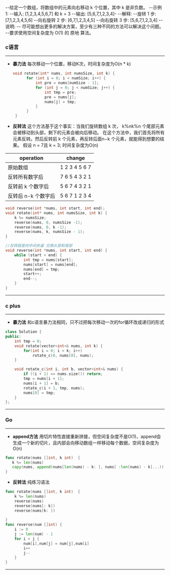 --给定一个数组，将数组中的元素向右移动 k 个位置，其中 k 是非负数。 
 --示例 1: 
 --输入: [1,2,3,4,5,6,7] 和 k = 3
--输出: [5,6,7,1,2,3,4]-
--解释:
--旋转 1 步: [7,1,2,3,4,5,6]
--向右旋转 2 步: [6,7,1,2,3,4,5]
--向右旋转 3 步: [5,6,7,1,2,3,4]
 --说明: 
-- 尽可能想出更多的解决方案，至少有三种不同的方法可以解决这个问题。 
 --要求使用空间复杂度为 O(1) 的 原地 算法。 


### c语言
***
* **暴力法**
 每次移动一个位置，移动K次，时间复杂度为O(n * k)
  ```c
  void rotate(int* nums, int numsSize, int k) {
        for (int i = 0; i < numSize; i++) {
            int pre = nums[numSize - 1];
            for (int j = 0; j < numSize; j++) {
                int tmp = pre;
                pre = nums[j];
                nums[j] = tmp;
            }
        }
   }
  ``` 

*   **反转法**
这个方法基于这个事实：当我们旋转数组 k 次， k\%nk%n 个尾部元素会被移动到头部，剩下的元素会被向后移动。
在这个方法中，我们首先将所有元素反转。然后反转前 k 个元素，再反转后面n−k 个元素，就能得到想要的结果。
假设 n = 7且 k = 3; 时间复杂度为O(n)

|  operation |  change |
|  --- | --- |
| 原始数组 | 1 2 3 4 5 6 7| 
| 反转所有数字后 | 7 6 5 4 3 2 1|
| 反转前 k 个数字后 | 5 6 7 4 3 2 1|
| 反转后 n-k 个数字后 | 5 6 7 1 2 3 4|
```c
void reverse(int *nums, int start, int end);
void rotate(int* nums, int numsSize, int k) {  
    k %= numsSize;
    reverse(nums, 0, numsSize -1);
    reverse(nums, 0, k -1);
    reverse(nums, k, numsSize - 1);
}

//反转就是向中间夹逼 交换头部和尾部
void reverse(int *nums, int start, int end) {
    while (start < end) {
        int tmp = nums[start];
        nums[start] = nums[end];
        nums[end] = tmp;
        start++;
        end--;
    }
}
```
  
***

###  c plus
***
* **暴力法**
  和c语言暴力法相同，只不过把每次移动一次的for循环改成递归的形式
```c++
class Solution {
public:
    int tmp = 0;
    void rotate(vector<int>& nums, int k) {         
        for(int i = 0; i < k; i++)
            rotate_c(0, nums[0], nums);
    }

    void rotate_c(int i, int b, vector<int>& nums) {
        if ((i + 1) == nums.size()) return;
        tmp = nums[i + 1];
        nums[i + 1] = b;
        rotate_c(i + 1, tmp, nums);
        nums[0] = tmp;
    }
};

```

***

### Go
***

* **append方法**
    用切片特性直接重新拼接，但空间复杂度不是O(1)，append会生成一个新的切片，且内部会向移动数组一样移动每个数据，空间复杂度为O(n)
 ```go
func rotate(nums []int, k int)  {
    k %= len(nums)
    copy(nums, append(nums[len(nums) - k: ], nums[ :len(nums) - k]...))
}
```

* **反转法**
    纯练习语法
```go
func rotate(nums []int, k int)  {
    k %= len(nums)
    reverse(nums)
    reverse(nums[: k])
    reverse(nums[k: ])
     
}
func reverse(num []int) {
    i := 0
    j := len(num) - 1
    for i < j {
        num[i],num[j] = num[j],num[i]
        i++
        j--
    }
}
```
***
